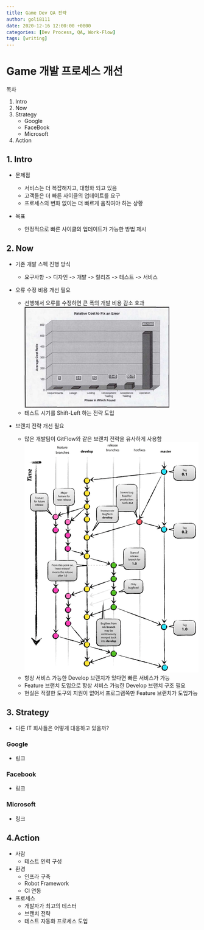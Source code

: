 ```yaml
---
title: Game Dev QA 전략
author: goli8111
date: 2020-12-16 12:00:00 +0800
categories: [Dev Process, QA, Work-Flow]
tags: [writing]
---
```


# Game 개발 프로세스 개선

목차
1. Intro
2. Now
3. Strategy
    * Google
    * FaceBook
    * Microsoft
4. Action

## 1. Intro ##
- 문제점
  - 서비스는 더 복잡해지고, 대형화 되고 있음
  - 고객들은 더 빠른 사이클의 업데이트를 요구
  - 프로세스의 변화 없이는 더 빠르게 움직여야 하는 상황

- 목표
  - 안정적으로 빠른 사이클의 업데이트가 가능한 방법 제시

## 2. Now ##
- 기존 개발 스펙 진행 방식
  - 요구사항 -> 디자인 -> 개발 -> 릴리즈 -> 테스트 -> 서비스
  
- 오류 수정 비용 개선 필요
  - 선행해서 오류를 수정하면 큰 폭의 개발 비용 감소 효과
  ![ErrorCost](./images/ErrorCost.png)
  - 테스트 시기를 Shift-Left 하는 전략 도입

- 브랜치 전략 개선 필요
  - 많은 개발팀이 GitFlow와 같은 브랜치 전략을 유사하게 사용함
  ![GitFlow](./images/GitFlow.png)
  - 항상 서비스 가능한 Develop 브랜치가 있다면 빠른 서비스가 가능
  - Feature 브랜치 도입으로 항상 서비스 가능한 Develop 브랜치 구조 필요
  - 현실은 적절한 도구의 지원이 없어서 프로그램쪽만 Feature 브랜치가 도입가능

## 3. Strategy ##
- 다른 IT 회사들은 어떻게 대응하고 있을까?
### Google ###
- 링크
### Facebook ###
- 링크
### Microsoft ###
- 링크

## 4.Action ##
- 사람
  - 테스트 인력 구성
- 환경
  - 인프라 구축
  - Robot Framework
  - CI 연동
- 프로세스
  - 개발자가 최고의 테스터
  - 브랜치 전략
  - 테스트 자동화 프로세스 도입


